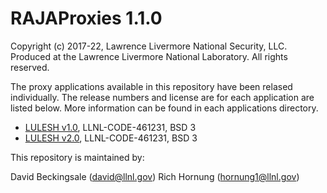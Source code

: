 # RAJAProxies 1.1.0

Copyright (c) 2017-22, Lawrence Livermore National Security, LLC. 
Produced at the Lawrence Livermore National Laboratory.
All rights reserved. 

The proxy applications available in this repository have been relased
individually. The release numbers and license are for each application are
listed below. More information can be found in each applications directory.

- [LULESH v1.0](https://codesign.llnl.gov/lulesh.php), LLNL-CODE-461231,  BSD 3
- [LULESH v2.0](https://codesign.llnl.gov/lulesh.php), LLNL-CODE-461231,  BSD 3

This repository is maintained by:

David Beckingsale (david@llnl.gov)
Rich Hornung (hornung1@llnl.gov)

